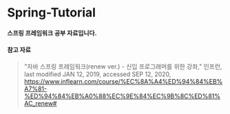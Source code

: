 # Spring-Tutorial

#### 스프링 프레임워크 공부 자료입니다.

#### 참고 자료
>"자바 스프링 프레임워크(renew ver.) - 신입 프로그래머를 위한 강좌," 인프런, last modified JAN 12, 2019, accessed SEP 12, 2020, <https://www.inflearn.com/course/%EC%8A%A4%ED%94%84%EB%A7%81-%ED%94%84%EB%A0%88%EC%9E%84%EC%9B%8C%ED%81%AC_renew#>
